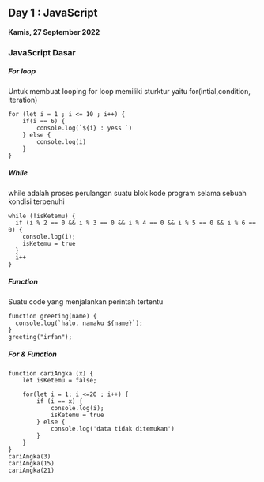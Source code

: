 ## Day 1 : JavaScript 
**Kamis, 27 September 2022**
### **JavaScript Dasar**

##### **For loop**
Untuk membuat looping for loop memiliki sturktur yaitu for(intial,condition, iteration)
```
for (let i = 1 ; i <= 10 ; i++) {
    if(i == 6) {
        console.log(`${i} : yess `)
    } else {
        console.log(i)
    }
}
```

##### **While**
while adalah proses perulangan suatu blok kode program selama sebuah kondisi terpenuhi
```
while (!isKetemu) {
  if (i % 2 == 0 && i % 3 == 0 && i % 4 == 0 && i % 5 == 0 && i % 6 == 0) {
    console.log(i);
    isKetemu = true
  }
  i++
}
```

##### **Function**
Suatu code yang menjalankan perintah tertentu
```
function greeting(name) {
  console.log(`halo, namaku ${name}`);
}
greeting("irfan");
```

##### **For & Function**
```
function cariAngka (x) {
    let isKetemu = false;

    for(let i = 1; i <=20 ; i++) {
        if (i == x) {
            console.log(i);
            isKetemu = true
        } else {
            console.log('data tidak ditemukan')
        }
    }
}
cariAngka(3)
cariAngka(15)
cariAngka(21)
```
